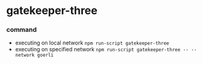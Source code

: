 # gatekeeper-three
### command
- executing on local network
    `npm run-script gatekeeper-three`
- executing on specified network
    `npm run-script gatekeeper-three -- --network goerli`
